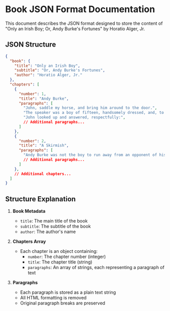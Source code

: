 # Book JSON Format Documentation

This document describes the JSON format designed to store the content of "Only an Irish Boy; Or, Andy Burke's Fortunes" by Horatio Alger, Jr.

## JSON Structure

```json
{
  "book": {
    "title": "Only an Irish Boy",
    "subtitle": "Or, Andy Burke's Fortunes",
    "author": "Horatio Alger, Jr."
  },
  "chapters": [
    {
      "number": 1,
      "title": "Andy Burke",
      "paragraphs": [
        "John, saddle my horse, and bring him around to the door.",
        "The speaker was a boy of fifteen, handsomely dressed, and, to judge from his air and tone, a person of considerable consequence, in his own opinion, at least. The person addressed was employed in the stable of his father, Colonel Anthony Preston, and so inferior in social condition that Master Godfrey always addressed him in imperious tones.",
        "John looked up and answered, respectfully:",
        // Additional paragraphs...
      ]
    },
    {
      "number": 2,
      "title": "A Skirmish",
      "paragraphs": [
        "Andy Burke was not the boy to run away from an opponent of his own size and age. Neither did he propose to submit quietly to the thrashing which Godfrey designed to give him. He dropped his stick and bundle, and squared off scientifically at his aristocratic foe.",
        // Additional paragraphs...
      ]
    },
    // Additional chapters...
  ]
}
```

## Structure Explanation

1. **Book Metadata**
   - `title`: The main title of the book
   - `subtitle`: The subtitle of the book
   - `author`: The author's name

2. **Chapters Array**
   - Each chapter is an object containing:
     - `number`: The chapter number (integer)
     - `title`: The chapter title (string)
     - `paragraphs`: An array of strings, each representing a paragraph of text

3. **Paragraphs**
   - Each paragraph is stored as a plain text string
   - All HTML formatting is removed
   - Original paragraph breaks are preserved
